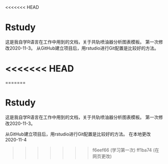 <<<<<<< HEAD
# Rstudy
这是我自学R语言在工作中用到的文档，关于共轨喷油器分析图表模板。
第一次修改2020-11-3。
从GitHub建立项目后，用rstudio进行Git配置是比较好的方法。

<<<<<<< HEAD
=======
=======
# Rstudy
这是我自学R语言在工作中用到的文档，关于共轨喷油器分析图表模板。
第一次修改2020-11-3。

从GitHub建立项目后，用rstudio进行Git配置是比较好的方法。
在本地更改2020-11-4
>>>>>>> f6eef66 (学习第一次)
>>>>>>> ff1ba74 (在网页更改)
